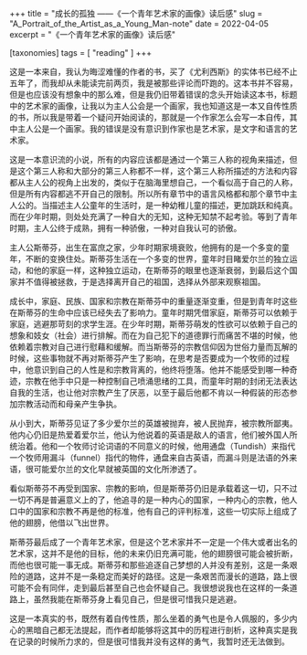 +++
title = "成长的孤独 ——《一个青年艺术家的画像》读后感"
slug = "A_Portrait_of_the_Artist_as_a_Young_Man-note"
date = 2022-04-05
excerpt = "《一个青年艺术家的画像》读后感"

[taxonomies]
tags = [ "reading" ]
+++

这是一本来自，我认为晦涩难懂的作者的书，买了《尤利西斯》的实体书已经不止五年了，而我却从未能读完前两页，我是被那些评论而吓跑的。这本书并不容易，但是也应该没有想象中的那么难，但是我仍旧带着错误的念头开始读这本书，标题中的艺术家的画像，让我以为主人公会是一个画家，我也知道这是一本又自传性质的书，所以我是带着一个疑问开始阅读的，那就是一个作家怎么会写一本自传，其中主人公是一个画家。我的错误是没有意识到作家也是艺术家，是文字和语言的艺术家。

这是一本意识流的小说，所有的内容应该都是通过一个第三人称的视角来描述，但是这个第三人称和大部分的第三人称都不一样，这个第三人称所描述的方法和内容都从主人公的视角上出发的，类似于在脑海里想自己，一个看似高于自己的人称，但是所有内容都逃不开自己的限制。所以所有章节中的语言风格都和那个章节中主人公的。当描述主人公童年的生活时，是一种幼稚儿童的描述，更加跳跃和纯真。而在少年时期，则处处充满了一种自大的无知，这种无知禁不起考验。等到了青年时期，主人公终于成熟，拥有一种骄傲，一种对自我认可的骄傲。

主人公斯蒂芬，出生在富庶之家，少年时期家境衰败，他拥有的是一个多变的童年，不断的变换住处。斯蒂芬生活在一个多变的世界，童年时目睹爱尔兰的独立运动，和他的家庭一样，这种独立运动，在斯蒂芬的眼里也逐渐衰弱，到最后这个国家并不值得被拯救，于是选择离开自己的祖国，选择从外部来观察祖国。

成长中，家庭、民族、国家和宗教在斯蒂芬中的重量逐渐变重，但是到青年时这些在斯蒂芬的生命中应该已经失去了影响力。童年时期凭借家庭，斯蒂芬可以依赖于家庭，逃避那苛刻的求学生涯。在少年时期，斯蒂芬萌发的性欲可以依赖于自己的想象和妓女（社会）进行排解。而在为自己犯下的道德罪行而痛苦不堪的时候，他依赖着宗教对自己进行慰藉和缓解。而当斯蒂芬的宗教信仰因为世俗力量而瓦解的时候，这些事物就不再对斯蒂芬产生了影响，在思考是否要成为一个牧师的过程中，他意识到自己的人性是和宗教背离的，他终将堕落。他并不能感受到哪一种奇迹，宗教在他手中只是一种控制自己喷涌思绪的工具，而童年时期的封闭无法表达自我的生活，也让他对宗教产生了厌恶，以至于最后他都不肯以一种假装的形态参加宗教活动而和母亲产生争执。

从小到大，斯蒂芬见证了多少爱尔兰的英雄被抛弃，被人民抛弃，被宗教所鄙夷。他内心仍旧是热爱着爱尔兰，他认为他说着的英语是敌人的语言，他们被外国人所统治着。他和一个牧师讨论词语的不同意义的时候，他用通盘（Tundish）来指代一个牧师用漏斗（funnel）指代的物件，通盘来自古英语，而漏斗则是法语的外来语，很可能爱尔兰的文化早就被英国的文化所渗透了。

看似斯蒂芬不再受到国家、宗教的影响，但是斯蒂芬仍旧是承载着这一切，只不过一切不再是普遍意义上的了，他追寻的是一种内心的国家，一种内心的宗教，他人口中的国家和宗教不再是他的标准，他有自己的评判标准，这些一切实际上组成了他的翅膀，他借以飞出世界。

斯蒂芬最后成了一个青年艺术家，但是这个艺术家并不一定是一个伟大或者出名的艺术家，这并不是他的目标，他的未来仍旧充满可能，他的翅膀很可能会被折断，而他也很可能一事无成。斯蒂芬和那些追逐自己梦想的人并没有差别，这是一条艰险的道路，这并不是一条稳定而美好的路径。这是一条艰苦而漫长的道路，路上很可能不会有同伴，走到最后甚至自己也会怀疑自己。我很想说我也在这样的一条道路上，虽然我能在斯蒂芬身上看见自己，但是很可惜我只是逃避。

这是一本真实的书，既然有着自传性质，那么坐着的勇气也是令人佩服的，多少内心的黑暗自己都无法提起，而作者却能够将这其中的历程进行剖析，这种真实是我在记录的时候所力求的，但是很可惜我并没有这样的勇气，我暂时还无法做到。